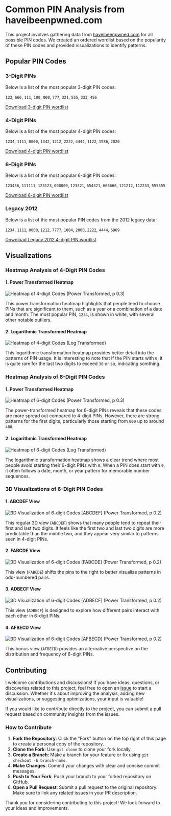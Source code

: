 # Common PIN Analysis from haveibeenpwned.com

This project involves gathering data from [haveibeenpwned.com](https://haveibeenpwned.com) for all possible PIN codes. We created an ordered wordlist based on the popularity of these PIN codes and provided visualizations to identify patterns.


## Popular PIN Codes

### 3-Digit PINs

Below is a list of the most popular 3-digit PIN codes:

`123`, `666`, `111`, `100`, `000`, `777`, `321`, `555`, `333`, `456`

[Download 3-digit PIN wordlist](https://github.com/Slon104/Common-PIN-Analysis-from-haveibeenpwned.com/blob/main/Word%20Lists/3%20PIN%20by%20Slon104.txt)

### 4-Digit PINs

Below is a list of the most popular 4-digit PIN codes:

`1234`, `1111`, `0000`, `1342`, `1212`, `2222`, `4444`, `1122`, `1986`, `2020`

[Download 4-digit PIN wordlist](https://github.com/Slon104/Common-PIN-Analysis-from-haveibeenpwned.com/blob/main/Word%20Lists/4%20PIN%20by%20Slon104.txt)

### 6-Digit PINs

Below is a list of the most popular 6-digit PIN codes:

`123456`, `111111`, `123123`, `000000`, `123321`, `654321`, `666666`, `121212`, `112233`, `555555`

[Download 6-digit PIN wordlist](https://github.com/Slon104/Common-PIN-Analysis-from-haveibeenpwned.com/blob/main/Word%20Lists/6%20PIN%20by%20Slon104.txt)

### Legacy 2012

Below is a list of the most popular PIN codes from the 2012 legacy data:

`1234`, `1111`, `0000`, `1212`, `7777`, `1004`, `2000`, `2222`, `4444`, `6969`

[Download Legacy 2012 4-digit PIN wordlist](https://github.com/Slon104/Common-PIN-Analysis-from-haveibeenpwned.com/blob/main/Legacy%202012%20Credit%20Card%20Pin%20Numbers%20leak/4%20digit%20wordlist%20old.txt)

## Visualizations

### Heatmap Analysis of 4-Digit PIN Codes

#### 1. Power Transformed Heatmap

![Heatmap of 4-digit Codes (Power Transformed, p 0.3)](https://github.com/Slon104/Common-PIN-Analysis-from-haveibeenpwned.com/blob/main/4-digit%20%20Visualization/Heatmap%20of%204-digit%20Codes%20(Power%20Transformed,%20p%200.3).png?raw=true)

This power transformation heatmap highlights that people tend to choose PINs that are significant to them, such as a year or a combination of a date and month. The most popular PIN, `1234`, is shown in white, with several other notable outliers.

#### 2. Logarithmic Transformed Heatmap

![Heatmap of 4-digit Codes (Log Transformed)](https://github.com/Slon104/Common-PIN-Analysis-from-haveibeenpwned.com/blob/main/4-digit%20%20Visualization/Heatmap%20of%204-digit%20Codes%20(Log%20Transformed).png?raw=true)

This logarithmic transformation heatmap provides better detail into the patterns of PIN usage. It is interesting to note that if the PIN starts with `0`, it is quite rare for the last two digits to exceed `30` or so, indicating somthing.

### Heatmap Analysis of 6-Digit PIN Codes

#### 1. Power Transformed Heatmap

![Heatmap of 6-digit Codes (Power Transformed, p 0.3)](https://github.com/Slon104/Common-PIN-Analysis-from-haveibeenpwned.com/blob/main/6-digit%20%20Visualization/Heatmap%20of%206-digit%20Codes%20(Power%20Transformed,%20p%200.3).png?raw=true)

The power-transformed heatmap for 6-digit PINs reveals that these codes are more spread out compared to 4-digit PINs. However, there are strong patterns for the first digits, particularly those starting from `000` up to around `400`.

#### 2. Logarithmic Transformed Heatmap

![Heatmap of 6-digit Codes (Log Transformed)](https://github.com/Slon104/Common-PIN-Analysis-from-haveibeenpwned.com/blob/main/6-digit%20%20Visualization/Heatmap%20of%206-digit%20Codes%20(Log%20Transformed).png?raw=true)

The logarithmic transformation heatmap shows a clear trend where most people avoid starting their 6-digit PINs with `0`. When a PIN does start with `0`, it often follows a date, month, or year pattern for memorable number sequences.

### 3D Visualizations of 6-Digit PIN Codes

#### 1. ABCDEF View

![3D Visualization of 6-digit Codes [ABCDEF] (Power Transformed, p 0.2)](https://github.com/Slon104/Common-PIN-Analysis-from-haveibeenpwned.com/blob/main/6-digit%20%20Visualization%203D/3D%20Visualization%20of%206-digit%20Codes%20%5BABCDEF%5D%20(Power%20Transformed,%20p%200.2).png?raw=true)

This regular 3D view (`ABCDEF`) shows that many people tend to repeat their first and last two digits. It feels like the first two and last two digits are more predictable than the middle two, and they appear very similar to patterns seen in 4-digit PINs.

#### 2. FABCDE View

![3D Visualization of 6-digit Codes [FABCDE] (Power Transformed, p 0.2)](https://github.com/Slon104/Common-PIN-Analysis-from-haveibeenpwned.com/blob/main/6-digit%20%20Visualization%203D/3D%20Visualization%20of%206-digit%20Codes%20%5BFABCDE%5D%20(Power%20Transformed,%20p%200.2).png?raw=true)

This view (`FABCDE`) shifts the pins to the right to better visualize patterns in odd-numbered pairs.

#### 3. ADBECF View

![3D Visualization of 6-digit Codes [ADBECF] (Power Transformed, p 0.2)](https://github.com/Slon104/Common-PIN-Analysis-from-haveibeenpwned.com/blob/main/6-digit%20%20Visualization%203D/3D%20Visualization%20of%206-digit%20Codes%20%5BADBECF%5D%20(Power%20Transformed,%20p%200.2).png?raw=true)

This view (`ADBECF`) is designed to explore how different pairs interact with each other in 6-digit PINs.

#### 4. AFBECD View

![3D Visualization of 6-digit Codes [AFBECD] (Power Transformed, p 0.2)](https://github.com/Slon104/Common-PIN-Analysis-from-haveibeenpwned.com/blob/main/6-digit%20%20Visualization%203D/3D%20Visualization%20of%206-digit%20Codes%20%5BAFBECD%5D%20(Power%20Transformed,%20p%200.2).png?raw=true)

This bonus view (`AFBECD`) provides an alternative perspective on the distribution and frequency of 6-digit PINs.


## Contributing

I welcome contributions and discussions! If you have ideas, questions, or discoveries related to this project, feel free to open an [issue](https://github.com/Slon104/Common-PIN-Analysis-from-haveibeenpwned.com/issues) to start a discussion. Whether it's about improving the analysis, adding new visualizations, or suggesting optimizations, your input is valuable!

If you would like to contribute directly to the project, you can submit a pull request based on community insights from the issues.

### How to Contribute

1. **Fork the Repository**: Click the "Fork" button on the top right of this page to create a personal copy of the repository.
2. **Clone the Fork**: Use `git clone` to clone your fork locally.
3. **Create a Branch**: Make a branch for your feature or fix using `git checkout -b branch-name`.
4. **Make Changes**: Commit your changes with clear and concise commit messages.
5. **Push to Your Fork**: Push your branch to your forked repository on GitHub.
6. **Open a Pull Request**: Submit a pull request to the original repository. Make sure to link any related issues in your PR description.

Thank you for considering contributing to this project! We look forward to your ideas and improvements.

